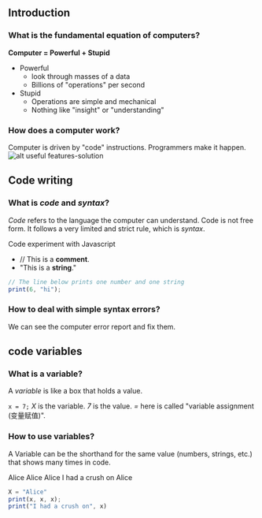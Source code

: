 ## Introduction

### What is the fundamental equation of computers?
**Computer = Powerful + Stupid**
+ Powerful
	+ look through masses of a data
	+ Billions of "operations" per second
+ Stupid
	+ Operations are simple and mechanical
	+ Nothing like "insight" or "understanding"

### How does a computer work?
Computer is driven by "code" instructions. Programmers make it happen.
![alt useful features-solution](https://courses.edx.org/assets/courseware/v1/a45cbe78b29c36ca1a05725a976e8ff3/asset-v1:StanfordOnline+CSX0001+1T2020+type@asset+block/code-3.png)

## Code writing

### What is *code* and *syntax*?
*Code* refers to the language the computer can understand.
Code is not free form. It follows a very limited and strict rule, which is *syntax*.

Code experiment with Javascript
+ // This is a **comment**.
+ "This is a **string**."
```Javascript
// The line below prints one number and one string
print(6, "hi");
```

### How to deal with simple syntax errors?
We can see the computer error report and fix them.

## code variables

### What is a variable?
 A *variable* is like a box that holds a value.
 
`x = 7;`
*X* is the variable. *7* is the value. *=* here is called "variable assignment (变量赋值)".   

### How to use variables?
A Variable can be the shorthand for the same value (numbers, strings, etc.) that shows many times in code.

Alice Alice Alice
I had a crush on Alice
```Javascript
X = "Alice"
print(x, x, x);
print("I had a crush on", x)
```
